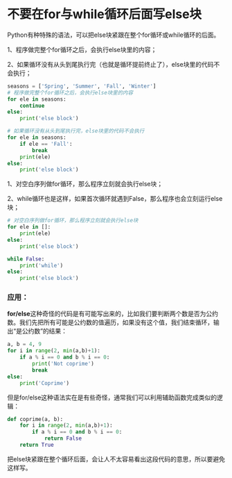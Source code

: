 # 不要在for与while循环后面写else块

Python有种特殊的语法，可以把else块紧跟在整个for循环或while循环的后面。

1、程序做完整个for循环之后，会执行else块里的内容；

2、如果循环没有从头到尾执行完（也就是循环提前终止了），else块里的代码不会执行；

```python
seasons = ['Spring', 'Summer', 'Fall', 'Winter']
# 程序做完整个for循环之后，会执行else块里的内容
for ele in seasons:
    continue
else:
    print('else block')

# 如果循环没有从头到尾执行完，else块里的代码不会执行
for ele in seasons:
    if ele == 'Fall':
        break
    print(ele)
else:
    print('else block')
```

1、对空白序列做for循环，那么程序立刻就会执行else块；

2、while循环也是这样，如果首次循环就遇到False，那么程序也会立刻运行else块；

```python
# 对空白序列做for循环，那么程序立刻就会执行else块
for ele in []:
    print(ele)
else:
    print('else block')

while False:
    print('while')
else:
    print('else block')
```



### 应用：

**for/else**这种奇怪的代码是有可能写出来的，比如我们要判断两个数是否为公约数。我们先把所有可能是公约数的值遍历，如果没有这个值，我们结束循环，输出“是公约数”的结果：

```python
a, b = 4, 9
for i in range(2, min(a,b)+1):
	if a % i == 0 and b % i == 0:
		print('Not coprime')
		break
else:
	print('Coprime')
```

但是for/else这种语法实在是有些奇怪，通常我们可以利用辅助函数完成类似的逻辑：

```python
def coprime(a, b):
	for i in range(2, min(a,b)+1):
		if a % i == 0 and b % i == 0:
			return False
	return True
```



把else块紧跟在整个循环后面，会让人不太容易看出这段代码的意思，所以要避免这样写。